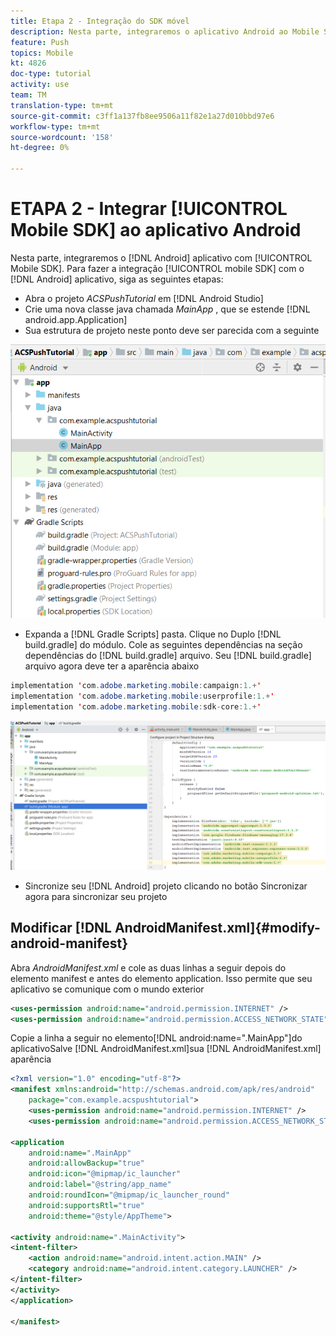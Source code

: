 ```yaml
---
title: Etapa 2 - Integração do SDK móvel
description: Nesta parte, integraremos o aplicativo Android ao Mobile SDK. Para integrar o SDK móvel ao aplicativo Android
feature: Push
topics: Mobile
kt: 4826
doc-type: tutorial
activity: use
team: TM
translation-type: tm+mt
source-git-commit: c3ff1a137fb8ee9506a11f82e1a27d010bbd97e6
workflow-type: tm+mt
source-wordcount: '158'
ht-degree: 0%

---
```


# ETAPA 2 - Integrar [!UICONTROL Mobile SDK] ao aplicativo Android

Nesta parte, integraremos o [!DNL Android] aplicativo com [!UICONTROL Mobile SDK]. Para fazer a integração [!UICONTROL mobile SDK] com o [!DNL Android] aplicativo, siga as seguintes etapas:

* Abra o projeto *ACSPushTutorial* em [!DNL Android Studio]
* Crie uma nova classe java chamada *MainApp* , que se estende [!DNL android.app.Application]
* Sua estrutura de projeto neste ponto deve ser parecida com a seguinte

![aplicativo principal](assets/android-main-app.PNG)

* Expanda a [!DNL Gradle Scripts] pasta. Clique no Duplo [!DNL build.gradle] do módulo. Cole as seguintes dependências na seção dependências do [!DNL build.gradle] arquivo. Seu [!DNL build.gradle] arquivo agora deve ter a aparência abaixo

```java
implementation 'com.adobe.marketing.mobile:campaign:1.+'
implementation 'com.adobe.marketing.mobile:userprofile:1.+'
implementation 'com.adobe.marketing.mobile:sdk-core:1.+'
```

![classe de módulo](assets/module-build-gradle.PNG)

* Sincronize seu [!DNL Android] projeto clicando no botão Sincronizar agora para sincronizar seu projeto

## Modificar [!DNL AndroidManifest.xml]{#modify-android-manifest}

Abra *AndroidManifest.xml* e cole as duas linhas a seguir depois do elemento manifest e antes do elemento application. Isso permite que seu aplicativo se comunique com o mundo exterior

```xml
<uses-permission android:name="android.permission.INTERNET" />
<uses-permission android:name="android.permission.ACCESS_NETWORK_STATE" />
```

Copie a linha a seguir no elemento[!DNL android:name=".MainApp"]do aplicativoSalve [!DNL AndroidManifest.xml]sua [!DNL AndroidManifest.xml] aparência

```xml
<?xml version="1.0" encoding="utf-8"?>
<manifest xmlns:android="http://schemas.android.com/apk/res/android"
    package="com.example.acspushtutorial">
    <uses-permission android:name="android.permission.INTERNET" />
    <uses-permission android:name="android.permission.ACCESS_NETWORK_STATE" />

<application
    android:name=".MainApp"
    android:allowBackup="true"
    android:icon="@mipmap/ic_launcher"
    android:label="@string/app_name"
    android:roundIcon="@mipmap/ic_launcher_round"
    android:supportsRtl="true"
    android:theme="@style/AppTheme">

<activity android:name=".MainActivity">
<intent-filter>
    <action android:name="android.intent.action.MAIN" />
    <category android:name="android.intent.category.LAUNCHER" />
</intent-filter>
</activity>
</application>

</manifest>
```
